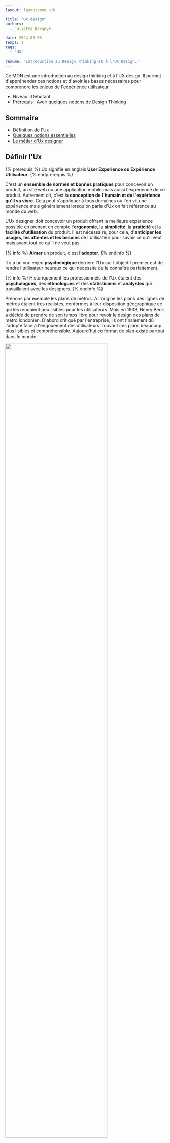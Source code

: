```yaml
---
layout: layout/mon.njk

title: "Ux design"
authors:
  - Juliette Kocupyr

date: 2024-09-05
temps: 1
tags:
  - "UX"

résumé: "Introduction au Design Thinking et à l'UX Design."
---
```


Ce MON est une introduction au design thinking et à l'UX design. Il permet d'appréhender ces notions et d'avoir les bases nécessaires pour comprendre les enjeux de l'expérience utilisateur.

- Niveau : Débutant
- Prérequis : Avoir quelques notions de Design Thinking

## Sommaire

- [Définition de l'Ux](#ux)
- [Quelques notions essentielles](#notions)
- [Le métier d'Ux designer](#metier)

<h2 id=ux> Définir l'Ux</h2>

{% prerequis %}
Ux signifie en anglais **User Experience ou Expérience Utilisateur**.
{% endprerequis %}

C'est un **ensemble de normes et bonnes pratiques** pour concevoir un produit, un site web ou une application mobile mais aussi l'expérience de ce produit. Autrement dit, c'est la **conception de l'humain et de l'expérience qu'il va vivre**. Cela peut s'appliquer à tous domaines où l'on vit une expérience mais généralement lorsqu'on parle d'Ux on fait référence au monde du web.

L'Ux designer doit concevoir un produit offrant la meilleure expérience possible en prenant en compte l'**ergonomie**, la **simplicité**, la **praticité** et la **facilité d'utilisation** du produit. Il est nécessaire, pour cela, d'**anticiper les usages, les attentes et les besoins** de l'utilisateur pour savoir ce qu'il veut mais avant tout ce qu'il ne veut pas.

{% info %}
**Aimer** un produit, c'est l'**adopter**.
{% endinfo %}

Il y a un vrai enjeu **psychologique** derrière l'Ux car l'objectif premier est de rendre l'utilisateur heureux ce qui nécessite de le connaître parfaitement.

{% info %}
Historiquement les professionnels de l'Ux étaient des **psychologues**, des **ethnologues** et des **statisticiens** et **analystes** qui travaillaient avec les designers.
{% endinfo %}

Prenons par exemple les plans de métros. A l'origine les plans des lignes de métros étaient très réalistes, conformes à leur disposition géographique ce qui les rendaient peu lisibles pour les utilisateurs. Mais en 1933, Henry Beck a décidé de prendre de son temps libre pour revoir le design des plans de métro londonien. D'abord critiqué par l'entreprise, ils ont finalement dû l'adopté face à l'engouement des utilisateurs trouvant ces plans beaucoup plus lisibles et compréhensible. Aujourd'hui ce format de plan existe partout dans le monde.

<img src="./image12/plan.png" width="80%">

Il faut bien différencier l'Ux de l'Ui. L'Ui est l'**user interface ou interface utilisateur**. L'interface est le **point de rencontre** entre la personne et le produit, elle permet l'interaction avec le produit.

En Ux, c'est l'**expérience globale** de l'utilisateur qui compte alors que l'Ui est la partie perceptible, visible. L'Ui est donc la partie émergée de l'iceberg représenté par l'Ux. Si on prend l'exemple d'une voiture, le produit est la voiture et l'utilisateur est le conducteur. L'interface correspond alors à l'intérieur de la voiture et l'expérience est la conduite.

La complexité d'un bon produit est donc de réaliser une interface **visuelle et attractive** tout en restant **simple et efficace**, c'est-à-dire combiner l'Ui et l'Ux.

<img src="./image12/uxui.png" width="50%">

### L'utilisateur au centre de l'Ux design

L'Ux est une approche centrée sur **l'humain** et ses activités. Tous les choix de design doivent se faire à partir et en fonction des utilisateurs. Steve Krug, un des pères fondateurs de l'Ux design dit qu'*un bon design commence par une bonne compréhension de la psychologie humaine*.

{% attention "**Attention**" %}
Le plus difficile en Ux est de toujours se rappeler qu'on créer pour les autres et non pour soi.
{% endattention %}

Les autres ne sont pas comme nous. Il est primordiale de regarder **son environnement**, les autres, ce qui les dérange ou leur pose problème et ce dont ils ont besoin. Nos goûts personnels ne sont pas ceux des autres.

Un autre point d'attention est de ne pas chercher à plaire à tout le monde. Il est faux de croire qu'une expérience est positive si elle est universelle, qu'elle correspond à tous. Ça serait bien mais dans la réalité c'est souvent un échec car tout le monde est différent.

{% info %}
Une Ux pour tous est une Ux pour personne.
{% endinfo %}

Même pour les grosses applications, des choses plaisent à certains mais pas à d'autres. Par exemple, il a fallu des mois à Facebook pour designer le pouce bleu permettant de liker une publication car l'objectif était de faire un outil qui plaise au plus grand nombre. Le risque dans cette situation est finalement de décevoir beaucoups. Le changement devient alors très compliqué.

### Concevoir un produit simple

Pour satisfaire les utilisateurs, il faut concevoir **un produit simple**. Autrement dit un produit qui requiert peu ou pas d'informations. Il n'a pas besoin d'être expliqué pour être utilisé, on doit comprendre directement à quoi il sert.

L'utilisateur sait immédiatement qui on est, à quoi on sert et ce que c'est. Il n'y a pas besoin de tutoriels qui sont souvent contournés par les utilisateurs.

Plus il y a de fonctionnalités, plus le produit est compliqué ce qui perd en usabilité réduisant l'intérêt du produit. Souvent une Ux doit son succès à une caractéristique déterminante. Par exemple Facebook est devenu incontournable pour son service de messagerie instantannée pour concurrencer Whatsapp.

<h3 id=responsive> L'utilisateur mobile</h3>

Lors de la conception d'une Ux, il est important d'intégrer **la notion de mobilité**. La mobilité concerne le smartphone ou la tablette mais également les utilisateurs de ceux-ci. On se concentre avant tout sur **l'utilisateur qui est mobile** car lui et ses appareils sont mobiles. Joël de Ronsay, futurologue français nous dit qu'*on ne va pas sur internet, on est dans internet*.

L'utilisateur mobile se définit ainsi :

- il se déplace avec son smartphone
- il prend les transports
- il communique en temps réel
- il prend et partage des photos et informations instantanément

Il possède plusieurs applications pour des besoins différents, donc il doit **diviser son temps** entre plusieurs applications mobiles. C'est là que se trouve le premier challenge. Il faut capter l'attention de l'utilisateur sans l'accaparer pour ne pas le distraire dans son déplacement, lorsqu'il marche par exemple. Il ne doit pas devenir un danger pour lui ou les autres.

Il faut ensuite garder à l'esprit que l'utilisateur mobile se sert avant tout de son smartphone. Bien que la version ordinateur d'un site web peut être complexe, il faut donc ne pas négliger **la version mobile**. Pour cela, il faut intégrer l'approche de mobile first.

{% note %}
**Mobile First** : concevoir pour le mobile en premier car la majorité des utilisateurs d'aujourd'hui sont mobiles.
{% endnote %}

 Cette approche permet d'éliminer beaucoup de contrainte dès le début comme la taille de l'écran qui varie entre mobile et ordinateur ou le curseur de l'ordinateur qui devient le pouce de la main sur le mobile. Il est donc nécessaire de penser **responsive** (adapté pour le mobile). L'interaction est la même et elle doit le rester, c'est la disposition qui peut varier. Google punit même les sites non responsives, il ne les remonte pas dans les résultats de recherche, car c'est une caractéristique primordiale pour les utilisateurs.

Le mobile first nécessite donc de prendre en compte de nouvelles contraintes liées à l'appareil mobile : la taille de l'écran, l'autonomie de 24h max, le réseau aléatoire, l'utilisation en mouvement. A ce niveau, on peut déjà créer un produit simple et responsive.

### Intégrer l'approche Design Thinking

<img src="./image12/design.png" width="50%">

Popularisé par des designers de la Silicon Valley, le design thinking se base sur 5 étapes clés :

- **l'empathie** : se mettre à la place des autres pour comprendre un problème
- **la définition** : définir le problème à résoudre
- **l'idéation** : trouver des solutions créatives
- **le prototype** : choisir la solution adaptée et concevoir une première version
- **le test** : tester le concept puis l'améliorer

L'Ux design, quant à lui, s'articule autour de 3 étapes :

- la recherche utilisateur
- le prototypage
- le test utilisateur

Ces étapes s'intègrent dans la démarche de Design Thinking, qui s'applique à tout le processus de conception et de design. En Ux, l'**empathie** est fondamentale, ça passe par la réalisation de recherches très approfondies et abouties sur l'utilisateur. Le **prototypage** prend en compte les notions d'[usabilité](#usabilite), d'[affordance](#affordance) et de [responsive](#responsive). Enfin, le **test** n'est pas une phase finale mais une routine sous forme de mini-tests très réguliers tout au long du processus.

Contrairement au Design Thinking où les 5 étapes forment une boucle, en Ux l'**itération** se fait sur **le prototype et le test**, qui forment un binôme. Cela permet de valider qu'à chaque étape, on avance dans la bonne direction. Il faut alors partir d'un brouillon très simple pour se rapprocher étape après étape du produit final tel qu'on l'imagine.

**Les outils incontournables :**

- Zoning (croquis) : papier-crayon
- Wireframe (schéma de la répartition du contenu) : Balsamiq, Axure, PowerPoint…
- Mock-up (maquette intégrant la charte graphique) : Sketch, Photoshop, Experience Design…
- Interaction (simulation dynamique du chemin de navigation) : InVison, Experience Design…

#### La recherche utilisateur

La **recherche utilisateur** est essentielle pour bien comprendre les besoins des futurs utilisateurs et offrir un produit qui va plaire à la cible.

Il faut se poser la question qu'est-ce qu'on conçoit et pour qui. Cela touche aux notions de **psychologie** et **sociologie**. On peut par exemple faire de l'**ethnologie**, observation sur le terrain ou de l'**immersion** qui permet de rentrer vraiment dans cette phase de recherche. Si le temps manque, des **solutions numériques** existent comme les sondages. Ça permet de comprendre ce que les utilisateurs veulent et surtout ce qu'ils ne veulent pas.

Quand on veut cibler un utilisateur, on cherche à viser un trait de caractère ou de personnalité mais c'est une erreur. Il vaut mieux viser une activité commune à un grand nombre de personnes.

Une recherche utilisateur pertinente se base sur deux approches. L'approche quantitative, qui passe par des recherches google sur les caractéristiques du public cible et l'approche qualitative par le contact direct avec les utilisateurs sélectionnés.

#### Le prototypage

Lors du prototypage, le **principe du 80/20** permet de se focaliser sur **un produit simple**. Cela signifie que 80% des actions observées sont réalisées en utilisant seulement 20% des fonctionnalités du site.

{% info %}
En Ux, un dessin vaut mille mots.
{% endinfo %}

Les bonnes pratiques du prototypage passent par un modèle **responsive** ou **mobile friendly**. Cela veut dire pas trop d'info sur l'écran, une page claire et lisible, qui navigable avec les doigts et où les éléments de friction qui empêche la fluidité ont été retirés. Il faut donc **placer le contenu là où l'utilisateur s'attend à le trouver**, ce qui simplifie les choses et permet par exemple aux utilisateurs d'utiliser un site dans une langue étrangère grâce aux automatismes de navigation. Le produit doit être construit simplement de façon reconnaissable (les boutons en forme de bouton cliquable, ...).

L'utilisateur mobile a apporté un nouveau concept, **le design pour le pouce**. Ça correspond à la zone qui est facilement accessible avec le pouce sur un smartphone. Il est alors nécessaire d'avoir des éléments de taille adaptée qui soient hiérarchisés, avec des noms explicites pour ne pas avoir à chercher l'information.

<img src="./image12/pouce.png" width="50%">

#### Le test utilisateur

Tester les prototypes a pour objectif d'**observer les utilisateurs interagir**, de **détecter les problèmes** et de **comprendre ce qui est apprécié** dans le produit. Attention, il ne faut **jamais intervenir**, ni aider le testeur à utiliser le produit lors de ce processus.


{% info %}
On teste le produit et non les personnes.
{% endinfo %}

S'ils ont des difficultés, c'est qu'il y a des choses à retravailler. L'important est de ne pas y mettre d'ego mais plutôt de l'utiliser comme un guide de correction. Pour réaliser les tests utilisateur, il faut être **agile** pour ne pas décourager le client.

Pour mener à bien une séance de test, il faut avant tout **un petit nombre d'utilisateurs** pour pouvoir les observer correctement. **Un facilitateur** est également nécessaire pour animer la séance et qui sait être patient pour être à l'écoute des besoins des utilisateurs. Enfin **une salle avec le confort minimum** pour les bonnes conditions du test. Le but est de comprendre ce que les utilisateurs font avec le produit, il est donc nécessaire de les voir et les entendre. Il faut les faire penser à voix haute.

Un des problèmes que l'on peut facilement rencontrer est justement **le silence** des utilisateurs. Lorsque le silence est présent, le facilitateur ne doit pas intervenir, il doit essayer de faire parler les personnes en posant des questions pour comprendre ce qu'il est en train de faire. Il se peut également qu'un utilisateur soit **bloqué** et demandent de l'aide. Encore une fois, le facilitateur ne doit pas intervenir dans la démarche et l'aider. Il peut en revanche poser des questions pour comprendre ce qui le dérange afin de faire remonter le problème à corriger. Enfin, si un utilisateur s'**énerve** c'est sûrement que quelque chose dans l'application n'est pas adapté. S'il n'est pas adapté à une personne, il se peut que de nombreuses personnes rencontrent ce problème plus tard c'est donc un problème prioritaire. Dans ce cas, le facilitateur doit rester patient et ne pas montrer d'égo, il doit rester à l'écoute et comprendre ce qu'il faut améliorer.

A la fin de la séance de test, il est important de **sélectionner les problèmes à résoudre**. Les problèmes d'usabilité sont prioritaires, tandis que les problèmes de détail ne sont pas à prendre en compte car si un utilisateur préfère par exemple la couleur bleue, ça ne sera pas le cas pour d'autres. Ces problèmes seront à prendre en compte uniquement s'ils remontent énormément de fois au cours des différents tests. Il est impératif de résister à la tentation de rajouter des choses qui compliquent le produit.

Une fois que tous les problèmes sont **notés et priorisés**, il est important de faire un **planning de résolution**. Et une fois les problèmes résolus, une nouvelle phase de test est nécessaire pour permettre d'offrir la meilleure expérience possible.

<h2 id=notions> Quelques notions essentielles</h2>

<h3 id=usabilite> La notion d'usabilité</h3>

{% note %}
**Norme ISO 9241-11 :**
L'usabilité, c'est « le degré selon lequel un produit peut être utilisé, par des utilisateurs identifiés, pour atteindre des buts définis avec efficacité, efficience et satisfaction, dans un contexte d’utilisation spécifié ».
{% endnote %}

Le terme **usabilité** se compose de 'usage' et 'abilité'. C'est la capacité d'un utilisateur à interagir avec un produit, à le prendre en main, comprendre à quoi il sert et comment l'utiliser. L'objectif est d'améliorer l'expérience globale de l'utilisateur en le guidant dans l'utilisation du produit.

Les principes de l'usabilité se définissent par un produit :

- simple
- facile
- utile
- utilisable
- navigable
- accessible
- compréhensible

L'usabilité n'est pas synonyme d'Ux, c'est une **composante** de celle-ci. L'Ux améliore positivement l'expérience en prenant en compte **les émotions** alors que l'usabilité permet à l'utilisateur d'accomplir un certain nombre d'actions de façon simple et rapide.

### Le taux de rétention

Pour mesurer **le succès d'une Ux** on utilise deux types de méthodes. La **méthode qualitative** comme les notes ou commentaires sur les stores d'application et la **méthode quantitative** qui utilisent des données plus parlantes et plus concrètes comme la fidélité des utilisateurs.

Pour cela, on peut mesurer **le taux de rétention** qui correspond au pourcentage d'utilisateurs qui continue d'utiliser une application ou un site plus de trois mois après l'avoir installé et utilisé pour la première fois. Aujourd'hui, les meilleurs taux sont ceux des messageries instantanées comme Facebook (98%) ou Whatsapp (77%) car le côté instantanné augmente la fréquence d'usage, l'utilisateur se rapproche d'un comportement d'addiction.

{% info %}
En moyenne, un taux de rétention lambda est de **11%** et on considère cela comme un succès à partir de **30%**.
{% endinfo %}

### Le persona

Pour déterminer les caractéristiques de l'utilisateur visé, on crée **un profil utilisateur**, appelé persona. C'est un modèle d'utilisateur avec des **caractéristiques précises** déterminant des **cas d'usages**.

Un cas d'usage est l'**ensemble de situations** où l'utilisateur va **interagir** avec le produit, dans lesquelles il en a besoin et comment il l'utilise. Pour faire un persona, il est important d'inclure des choses qui vont décrire des activités de l'utilisateur et non de se centrer uniquement sur des caractéristiques personnelles comme le revenu ou l'âge.

On veut comprendre les besoins d'un utilisateur pour développer une application qui empêche tout **élément de friction** dans le but d'améliorer l'usabilité et de prendre en compte l'utilisateur mobile.

<img src="./image12/persona.png" width="50%">

Le persona est un outil polyvalent visant à **générer de l'empathie** lors du processus de conception. Il se fait une fois les recherches utilisateurs réalisées. Le format doit être visuel et assez simple et les personnalités marquantes. **Un maximum de 10 persona** permet de se concentrer sur un type de population et de les exploiter au mieux car une Ux ne peut pas être designer pour plair à tous.

<h3 id=affordance> Le principe d'affordance</h3>

Les utilisateurs sont de plus en plus exigeants, **s'habituant aux progrès**. Quand le design progresse, l'utilisateur et sa capacité à comprendre un produit et à interagir avec, progresse aussi. L'utilisateur devient exigeant.

L'affordance ou affordability est la capacité à se permettre de prendre en main un produit, comprendre comment on s'en sert et pourquoi.

{% info %}
C'est la capacité d'un produit à être **en accord avec son temps**.
{% endinfo %}

Si une application est trop en avance sur son temps, cela peut provoquer de la confusion chez l'utilisateur. On parle alors de manque d'affordance. Si l'innovation est calquée sur une précédente, l'utilisateur pourra s'adapter plus facilement. Le but de l'Ux design est alors de fabriquer **non pas un produit futuriste** mais **le meilleur produit pour ses utilisateurs**.

Un exemple plutôt contradictoire est l'Ux de Snapchat. C'est une **exception** rare car elle représente une grosse innovation mais pourtant elle est devenue très populaire. Cela a fonctionné car c'est un produit destiné majoritairement aux jeunes. La plupart des fonctionnalités sont 'cachées', accessibles par des actions adaptées à la jeune génération comme le swipe. Cette combinaison est très bien perçue par la jeunesse. Le fait de partager des astuces d'utilisation entre amis plaît davantage. C'est ce qui fait le succès de cette Ux malgré sa complexité. Aujourd'hui, ce modèle d'application s'est popularisé et pousse les jeunes à devenir plus créatifs (ex TikTok).

#### L'approche "Hook Canvas"

Ce modèle se base sur un cadre conceptuel qui permet d'**accrocher l'utilisateur**. Les designers créent en nous **des habitudes** voire **des automatismes d'usage** de ces applications comme les ouvrir au réveil ou lors de moments de solitude, c'est ce comportement qui fait le succès de ces applications. On parle de relation "haute fréquence".

L'approche du crochet ou modèle de Hook a été développé par Nir EYAL un professeur à l'école de commerce de Stanford. Il suggère que pour être accrocheur, le flow de l'application s'articule autour de **4 phases** auxquelles l'utilisateur va faire face. Ces étapes se suivent et idéalement se répètent en boucle pour créer des habitudes comportementales voire **des addictions**.

1. **L'élément déclencheur**

   L'expérience utilisateur commence par un élément déclencheur. Il peut être interne comme un état psychologique (la peur du manque, la solitude, l'ennui) ou externe par les pubs, les notifications ou les boutons d'appel à l'action.

2. **L'action**

   L'utilisateur doit ensuite passer à l'action. Elle doit être la plus simple possible donc les designers essaient de réduire toutes les frictions, par exemple l'action de scroller. Cela permet d'avoir une récompense instantanée et imprévisible.

3. **La récompense variable**

   L'effet de surprise, de ne pas savoir ce qu'on va trouver en réalisant l'action fascine l'utilisateur, lui donnant envie de revenir. On a par exemple l'espoir de trouver un nouvel article, une photo plus intéressante ou une nouvelle mention j'aime. Les éléments variables poussent alors l'utilisateur à prolonger l'expérience.

4. **L'investissement**

   Plus on utilise une application, plus on y stocke de la valeur en y entrant des données, en s'abonnant à une page, en publiant une photo ou encore en envoyant des messages. On investit dans l'application puis on cherche de nouveau déclencheur, ce qui ramène à l'étape 1.

Pour certains, ce cadre s'apparente à de la **manipulation** car on fait face à un cercle vicieux. Il y a donc **une responsabilité** évidente envers les utilisateurs qu'on accroche, d'où la nécessité de trouver un juste milieu. **L'éthique** de l'Ux designer est donc un enjeu de taille.

<h2 id=metier> Le métier d'Ux designer</h2>

Les **qualités** nécessaires pour un Ux designer sont principalement :

- l'empathie
- la curiosité
- l'humilité
- le travail d'équipe
- la capacité à se déconstruire, à dire je ne sais pas

{% prerequis %}
[Tristan Harris : éthique de l'Ux designer](https://youtu.be/D55ctBYF3AY?si=lSDMO4h1za5Z5Xcm)
{% endprerequis %}

L'éthique de l'Ux designer est un point très sensible, car la conception d'expérience utilisateur n'est pas altruiste mais souvent liée au business. Tristan Harris, designer pour les plus grands groupes comme Apple ou Google, explique lors d'une conférence comment le design peut contribuer à rendre les technologies et les applications mobiles moins intrusives, et donc plus appréciables pour les utilisateurs. Finalement quel rôle l'Ux designer doit adopter face à cette question éthique de l'addiction de l'utilisateur face au modèle économique de l'application.

{% info %}
On passe beaucoup de temps à penser à ce qu'on fait de notre temps.
{% endinfo %}

Le temps semble souvent nous échapper particulièrement lorsqu'on le passe sur certaines applications. Il nous arrive d'ouvrir une application sachant pertinemment qu'on va y perdre 20 min alors qu'on voulait juste lire un message, ou encore rafraîchir nos emails toutes les 15 secondes sans raison particulière. Ce comportement est représentatif de l'addiction.

{% info %}
Aux Etats-Unis l'industrie des machines à sous rapporte plus que le cinéma, les parcs d'attraction et le baseball réunis.
{% endinfo %}

Bien qu'ils ne jouent qu'avec des pièces l'addiction les pousse à jouer encore et encore. On peut faire le même parallèle avec **le téléphone**. Quand on ouvre une application, on attend une récompense. Cela traduit **une vraie dépendance**. On le sait pertinemment mais on ne peut pas s'en défaire. Finalement l'utilisateur se trouve toujours dans un de ces deux états : **connecté mais distrait** ou **déconnecté mais avec le sentiment de rater quelque chose**.

<img src="./image12/addiction.png" width="50%">

L'éthique de l'Ux designer est de restaurer ce choix. Bien que le modèle économique de beaucoup d'applications vit à travers ce phénomène d'addiction, il est primordial de permettre à l'utilisateur de choisir ce qu'il veut faire de son temps. Ça peut passer par des fonctionnalités supplémentaires comme le mode concentration dans une messagerie instantanée.

{% note %}
Selon une étude de Microsoft, il faut en moyenne **23 minutes** pour se **reconcentrer** sur une tâche et plus on est interrompu plus on s'habitue jusqu'à **s'auto-déconcentrer** toutes les **3,5 minutes**.
{% endnote %}

Partant de ce constat, le statut ne pas déranger ou occupé permet à l'utilisateur de ne pas recevoir de pop-up de messagerie instantannée ou autres notifications, pour ne pas être dérangé dans son travail sauf en cas d'urgence. Ainsi l'utilisateur **reprend le contrôle** sur ses choix et son temps.

Cette pensée implique de mettre **les valeurs humaines au premier plan**. Dans l'économie actuelle, le temps est un facteur clé du succès d'une application. Plus un a d'utilisateur, plus ils passent du temps dessus, mieux c'est. En réalité, il y a différentes échelles de valeur. L'objectif idéal serait de créer **une contribution nette et positive vis-à-vis de l'humanité face à la technologie**. Pour cela, il faudrait mesurer le succès de manière différente. Si on prend l'exemple du bio, l'objectif est de mieux manger, on ne peut pas juste comparer l'aspect financier car c'est une catégorie d'alimentation complètement différente. On met en avant un aspect différent, la qualité de l'alimentation, donc l'échelle de valeur est repensée. On peut appliquer cela à la technologie en redéfinissant les KPIs. Mais cela voudrait dire **redéfinir les valeurs de l'UX design**, sur le même exemple que le serment d'Hippocrate en médecine qui est le fondement de l'éthique du médecin et qui rappelle la responsabilité envers le patient.

Un exemple concret de l'évolution des KPIs en Ux est le **taux de convivialité**. L'entreprise Couchsurfing a créé ce taux permettant de mesurer la réussite du site en se basant sur le bonheur procuré aux gens. Il prend en compte le temps que passe l'utilisateur chez l'hôte qu'il rencontre sur le site moins le temps passé sur le site. Il n'est donc pas basé sur l'addiction de l'utilisateur face au site.

Aujourd'hui l'utilisateur doit **lui-même exiger un changement** pour passer d'un monde frustré par le temps à un monde où le temps est bien utilisé. De plus en plus d'entreprises repense leur produit ou leur façon de l'utiliser suite aux exigences faites par le client.

## Conclusion

L'UX design, ou design de l'expérience utilisateur, est essentiel dans le développement de produits numériques. En se concentrant sur les besoins et les comportements des utilisateurs, il vise à créer des interfaces intuitives et engageantes qui maximisent la satisfaction. Ce processus va au-delà de l'esthétique, intégrant fonctionnalité et accessibilité, pour garantir une interaction fluide avec la technologie. Dans un contexte où les utilisateurs sont de plus en plus exigeants, une bonne expérience utilisateur peut déterminer le succès ou l'échec d'un produit.

L'éthique est également un aspect crucial de l'UX design, car il est impératif de concevoir des expériences qui respectent les utilisateurs et leur temps, évitant ainsi l'addiction numérique. En plaçant les valeurs humaines au centre du processus, les designers ont la responsabilité de créer des produits qui répondent aux attentes des entreprises tout en contribuant à un environnement numérique plus sain. À mesure que la technologie évolue, l'importance d'une expérience utilisateur bien conçue continuera de croître, façonnant l'avenir des interactions humaines avec le numérique.

## Bibliographie

[**MOOC.** UX design : découvrez les fondamentaux !](https://www.my-mooc.com/fr/mooc/decouvrez-les-fondamentaux-ux-design/)

[**Youtube.** Design Thinking - Explications](https://youtu.be/I7pD0U3JUvs?si=brm5xM3ZsI-wZo-K)

[**Youtube.** Le design thinking, c'est quoi](https://www.youtube.com/watch?v=3p4zWmI8rg8)

[**Youtube.** Tristan Harris : éthique de l'Ux designer](https://youtu.be/D55ctBYF3AY?si=lSDMO4h1za5Z5Xcm)

[**Blog Ux.** Différence entre Ux et Ui](https://blog-ux.com/quelle-difference-entre-ux-design-et-ui-design/)

[**Creads.** L'Ux design, qu'est-ce que c'est?](https://www.creads.com/blog/decryptage/tendance-design-graphique/ux-design/)